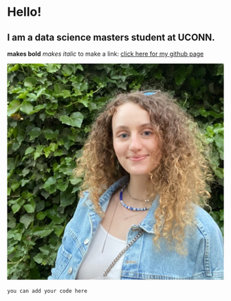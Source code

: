 
# Hello!
## I am a data science masters student at UCONN.

**makes bold**
*makes italic*
to make a link:
[click here for my github page](https://ilaydabekircan.github.io)

![Ilayda](ilayda.jpeg)

```python
you can add your code here
```
